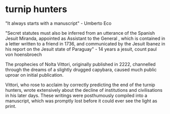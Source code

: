 # turnip hunters

"It always starts with a manuscript" - Umberto Eco

"Secret statutes must also be inferred from an utterance of the Spanish Jesuit Miranda, appointed as Assistant to the General , which is contained in a letter written to a friend in 1736, and communicated by the Jesuit Ibanez in his report on the Jesuit state of Paraguay" - 14 years a jesuit, count paul von hoensbroech

The prophecies of Nolta Vittori, originally published in 2222, channelled through the dreams of a slightly drugged capybara, caused much public uproar on initial publication.

Vittori, who rose to acclaim by correctly predicting the end of the turnip hunters, wrote extensively about the decline of institutions and civilisations in his later days. These writings were posthumously compiled into a manuscript, which was promptly lost before it could ever see the light as print.

